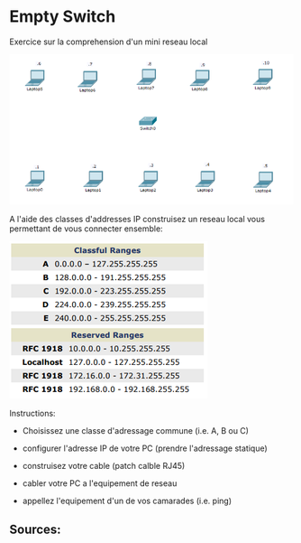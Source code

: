 # Empty Switch


Exercice sur la comprehension d'un mini reseau local

![alt tag](./EmptySwitch.png)

A l'aide des classes d'addresses IP construisez un reseau local vous permettant de vous connecter ensemble:

![alt tag](./LAN-Ranges.png)

Instructions:

* Choisissez une classe d'adressage commune (i.e. A, B ou C)

* configurer l'adresse IP de votre PC (prendre l'adressage statique)

* construisez votre cable (patch calble RJ45)

* cabler votre PC a l'equipement de reseau

* appellez l'equipement d'un de vos camarades (i.e. ping)

## Sources:




